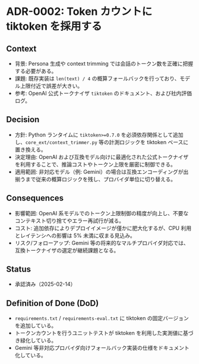 # ADR-0002: Token カウントに tiktoken を採用する

## Context
- 背景: Persona 生成や context trimming では会話のトークン数を正確に把握する必要がある。
- 課題: 既存実装は `len(text) / 4` の概算フォールバックを行っており、モデル上限付近で誤差が大きい。
- 参考: OpenAI 公式トークナイザ `tiktoken` のドキュメント、および社内評価ログ。

## Decision
- 方針: Python ランタイムに `tiktoken>=0.7.0` を必須依存関係として追加し、`core_ext/context_trimmer.py` 等の計測ロジックを tiktoken ベースに置き換える。
- 決定理由: OpenAI および互換モデル向けに最適化された公式トークナイザを利用することで、推論コストやトークン上限を厳密に制御できる。
- 適用範囲: 非対応モデル（例: Gemini）の場合は互換エンコーディングが出揃うまで従来の概算ロジックを残し、プロバイダ単位に切り替える。

## Consequences
- 影響範囲: OpenAI 系モデルでのトークン上限制御の精度が向上し、不要なコンテキスト切り捨てやエラー再試行が減る。
- コスト: 追加依存によりデプロイイメージが僅かに肥大化するが、CPU 利用とレイテンシへの影響は 5% 未満に収まる見込み。
- リスク/フォローアップ: Gemini 等の将来的なマルチプロバイダ対応では、互換トークナイザの選定が継続課題となる。

## Status
- 承認済み（2025-02-14）

## Definition of Done (DoD)
- `requirements.txt` / `requirements-eval.txt` に tiktoken の固定バージョンを追加している。
- トークンカウントを行うユニットテストが tiktoken を利用した実測値に基づき緑化している。
- Gemini 等非対応プロバイダ向けフォールバック実装の仕様をドキュメント化している。
